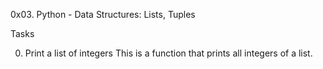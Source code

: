 0x03. Python - Data Structures: Lists, Tuples

Tasks

0. Print a list of integers
This is a function that prints all integers of a list.
